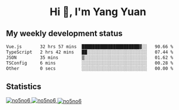 <h1 align="center">Hi 👋, I'm Yang Yuan</h1>


## My weekly development status
<!--START_SECTION:waka-->

```txt
Vue.js       32 hrs 57 mins  ██████████████████████▓░░   90.66 %
TypeScript   2 hrs 42 mins   ██░░░░░░░░░░░░░░░░░░░░░░░   07.44 %
JSON         35 mins         ▒░░░░░░░░░░░░░░░░░░░░░░░░   01.62 %
TSConfig     6 mins          ░░░░░░░░░░░░░░░░░░░░░░░░░   00.28 %
Other        0 secs          ░░░░░░░░░░░░░░░░░░░░░░░░░   00.00 %
```

<!--END_SECTION:waka-->

## Statistics
<a href="https://github.com/anuraghazra/github-readme-stats">
  <img src="https://github-readme-stats.vercel.app/api/top-langs/?username=no5no6&theme=dracula" alt="no5no6">
</a>
<a href="https://github.com/anuraghazra/github-readme-stats">
  <img src="https://github-readme-stats.vercel.app/api?username=no5no6&show_icons=true&theme=dracula&line_height=40" alt="no5no6">
</a>
<a href="https://github.com/anuraghazra/github-readme-stats">
  <img align="center" src="https://github-readme-streak-stats.herokuapp.com/?user=no5no6&theme=dracula" alt="no5no6" />
</a>